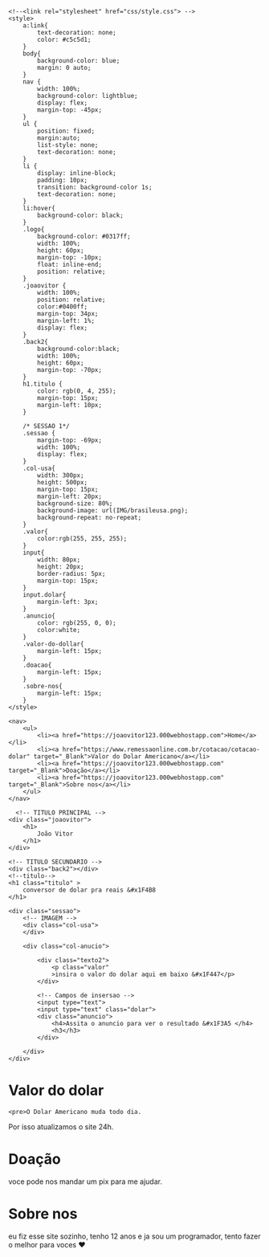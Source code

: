 <!DOCTYPE html>
<html lang="pt-br">
<head>
    <meta charset="UTF-8">
    <meta http-equiv="X-UA-Compatible" content="IE=edge">
    <meta name="viewport" content="width=device-width, initial-scale=1.0">
    <title>Conversor de dollar &#x1F4B8</title>
    <link rel="shortcut icon" href="IMG/icon.ico" type="image/x-icon">
    
    <!--<link rel="stylesheet" href="css/style.css"> -->       
    <style>
        a:link{
            text-decoration: none;
            color: #c5c5d1;
        }
        body{
            background-color: blue;
            margin: 0 auto;
        }
        nav {
            width: 100%;
            background-color: lightblue;
            display: flex;
            margin-top: -45px;
        }
        ul {
            position: fixed;
            margin:auto;
            list-style: none;
            text-decoration: none;
        }
        li {
            display: inline-block;
            padding: 10px;
            transition: background-color 1s;
            text-decoration: none;
        }
        li:hover{
            background-color: black;
        }
        .logo{
            background-color: #0317ff;
            width: 100%;
            height: 60px;
            margin-top: -10px;
            float: inline-end;
            position: relative;
        }
        .joaovitor {
            width: 100%;
            position: relative;
            color:#0400ff;
            margin-top: 34px;
            margin-left: 1%;
            display: flex;
        }
        .back2{
            background-color:black; 
            width: 100%;
            height: 60px;
            margin-top: -70px;
        }
        h1.titulo {
            color: rgb(0, 4, 255);
            margin-top: 15px;
            margin-left: 10px;
        }
        
        /* SESSAO 1*/
        .sessao {
            margin-top: -69px;
            width: 100%;
            display: flex;
        }
        .col-usa{
            width: 300px;
            height: 500px;
            margin-top: 15px;
            margin-left: 20px;
            background-size: 80%;
            background-image: url(IMG/brasileusa.png);
            background-repeat: no-repeat;
        }
        .valor{
            color:rgb(255, 255, 255);
        }
        input{
            width: 80px;
            height: 20px;
            border-radius: 5px;
            margin-top: 15px;
        }
        input.dolar{
            margin-left: 3px;
        }
        .anuncio{
            color: rgb(255, 0, 0);
            color:white;
        }
        .valor-do-dollar{
            margin-left: 15px;
        }
        .doacao{
            margin-left: 15px;
        }
        .sobre-nos{
            margin-left: 15px;
        }
    </style>
</head>

<body>
    <!-- LOGO -->
    <div class="logo"></div>   

    <nav>
        <ul>
            <li><a href="https://joaovitor123.000webhostapp.com">Home</a></li>
            <li><a href="https://www.remessaonline.com.br/cotacao/cotacao-dolar" target="_Blank">Valor do Dolar Americano</a></li>
            <li><a href="https://joaovitor123.000webhostapp.com" target="_Blank">Doação</a></li>
            <li><a href="https://joaovitor123.000webhostapp.com" target="_Blank">Sobre nos</a></li>
        </ul>
    </nav>   

      <!-- TITULO PRINCIPAL -->
    <div class="joaovitor">
        <h1>                 
            João Vitor
        </h1>
    </div>

    <!-- TITULO SECUNDARIO -->
    <div class="back2"></div>
    <!--titulo--> 
    <h1 class="titulo" >
        conversor de dolar pra reais &#x1F4B8
    </h1>  

    <div class="sessao">      
        <!-- IMAGEM -->
        <div class="col-usa">
        </div>

        <div class="col-anucio">

            <div class="texto2"> 
                <p class="valor"
                >insira o valor do dolar aqui em baixo &#x1F447</p>
            </div>
        
            <!-- Campos de insersao -->
            <input type="text">
            <input type="text" class="dolar">
            <div class="anuncio">
                <h4>Assita o anuncio para ver o resultado &#x1F3A5 </h4>
                <h3</h3>
            </div> 
        
        </div>
    </div>
<div class="valor-do-dollar">
    <h1>Valor do dolar</h1>

    <pre>O Dolar Americano muda todo dia.
Por isso atualizamos o site 24h.
    </pre>
</div>

<div class="doacao">
    <h1>Doação</h1>
        <p>
            voce pode nos mandar um pix para me ajudar.
        </p>
</div>

<div class="sobre-nos">
    <h1>Sobre nos</h1>
    <p>eu fiz esse site sozinho, tenho 12 anos e ja sou um programador, tento fazer o melhor para voces &#x2764</p>
</div>
</html>
